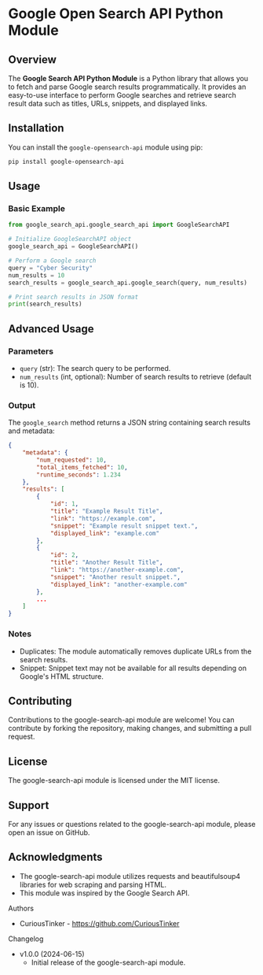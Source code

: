 # Google Open Search API Python Module

## Overview

The **Google Search API Python Module** is a Python library that allows you to fetch and parse Google search results programmatically. It provides an easy-to-use interface to perform Google searches and retrieve search result data such as titles, URLs, snippets, and displayed links.

## Installation

You can install the `google-opensearch-api` module using pip:

```bash
pip install google-opensearch-api
```

## Usage

### Basic Example

```python
from google_search_api.google_search_api import GoogleSearchAPI

# Initialize GoogleSearchAPI object
google_search_api = GoogleSearchAPI()

# Perform a Google search
query = "Cyber Security"
num_results = 10
search_results = google_search_api.google_search(query, num_results)

# Print search results in JSON format
print(search_results)
```

## Advanced Usage
### Parameters
- `query` (str): The search query to be performed.
- `num_results` (int, optional): Number of search results to retrieve (default is 10).

### Output

The `google_search` method returns a JSON string containing search results and metadata:

```json
{
    "metadata": {
        "num_requested": 10,
        "total_items_fetched": 10,
        "runtime_seconds": 1.234
    },
    "results": [
        {
            "id": 1,
            "title": "Example Result Title",
            "link": "https://example.com",
            "snippet": "Example result snippet text.",
            "displayed_link": "example.com"
        },
        {
            "id": 2,
            "title": "Another Result Title",
            "link": "https://another-example.com",
            "snippet": "Another result snippet.",
            "displayed_link": "another-example.com"
        },
        ...
    ]
}
```

### Notes
- Duplicates: The module automatically removes duplicate URLs from the search results.
- Snippet: Snippet text may not be available for all results depending on Google's HTML structure.

## Contributing
Contributions to the google-search-api module are welcome! You can contribute by forking the repository, making changes, and submitting a pull request.

## License
The google-search-api module is licensed under the MIT license.

## Support
For any issues or questions related to the google-search-api module, please open an issue on GitHub.

## Acknowledgments
- The google-search-api module utilizes requests and beautifulsoup4 libraries for web scraping and parsing HTML.
- This module was inspired by the Google Search API.

Authors
- CuriousTinker - https://github.com/CuriousTinker

Changelog
- v1.0.0 (2024-06-15)
    - Initial release of the google-search-api module.

